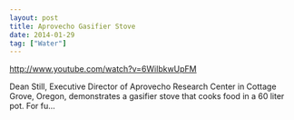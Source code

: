 ```yaml
---
layout: post
title: Aprovecho Gasifier Stove
date: 2014-01-29
tag: ["Water"]
---
```


http://www.youtube.com/watch?v=6WilbkwUpFM  

Dean Still, Executive Director of Aprovecho Research Center in Cottage Grove, Oregon, demonstrates a gasifier stove that cooks food in a 60 liter pot. For fu...
